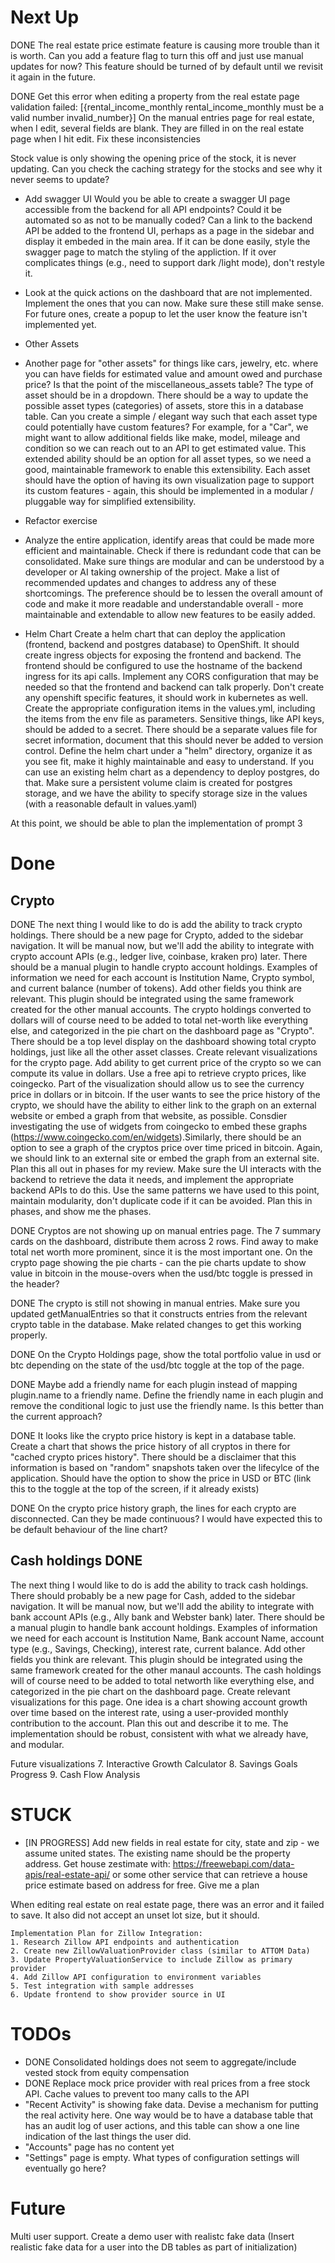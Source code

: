 # Next Up

DONE The real estate price estimate feature is causing more trouble than it is worth. Can you add a feature flag to turn this off and just use manual updates for now?  This feature should be turned of by default until we revisit it again in the future.

DONE Get this error when editing a property from the real estate page validation failed: [{rental_income_monthly rental_income_monthly must be a valid number invalid_number}] On the manual entries page for real estate, when I edit, several fields are blank.  They are filled in on the real estate page when I hit edit.  Fix these inconsistencies

Stock value is only showing the opening price of the stock, it is never updating. Can you check the caching strategy for the stocks and see why it never seems to update?

- Add swagger UI
Would you be able to create a swagger UI page accessible from the backend for all API endpoints? Could it be automated so as not to be manually coded? Can a link to the backend API be added to the frontend UI, perhaps as a page in the sidebar and display it embeded in the main area.  If it can be done easily, style the swagger page to match the styling of the appliction.  If it over complicates things (e.g., need to support dark /light mode), don't restyle it.

- Look at the quick actions on the dashboard that are not implemented. Implement the ones that you can now. Make sure these still make sense.  For future ones, create a popup to let the user know the feature isn't implemented yet.

- Other Assets
* Another page for "other assets" for things like cars, jewelry, etc. where you can have fields for estimated value and amount owed and purchase price? Is that the point of the miscellaneous_assets table? The type of asset should be in a dropdown.  There should be a way to update the possible asset types (categories) of assets, store this in a database table. Can you create a simple / elegant way such that each asset type could potentially have custom features?  For example, for a "Car", we might want to allow additional fields like make, model, mileage and condition so we can reach out to an API to get estimated value.  This extended ability should be an option for all asset types, so we need a good, maintainable framework to enable this extensibility. Each asset should have the option of having its own visualization page to support its custom features - again, this should be implemented in a modular / pluggable way for simplified extensibility. 

- Refactor exercise
* Analyze the entire application, identify areas that could be made more efficient and maintainable.  Check if there is redundant code that can be consolidated.  Make sure things are modular and can be understood by a developer or AI taking ownership of the project.  Make a list of recommended updates and changes to address any of these shortcomings.  The preference should be to lessen the overall amount of code and make it more readable and understandable overall - more maintainable and extendable to allow new features to be easily added.

- Helm Chart
Create a helm chart that can deploy the application (frontend, backend and postgres database) to OpenShift.  It should create ingress objects for exposing the frontend and backend. The frontend should be configured to use the hostname of the backend ingress for its api calls.  Implement any CORS configuration that may be needed so that the frontend and backend can talk properly. Don't create any openshift specific features, it should work in kubernetes as well. Create the appropriate configuration items in the values.yml, including the items from the env file as parameters.  Sensitive things, like API keys, should be added to a secret. There should be a separate values file for secret information, document that this should never be added to version control. Define the helm chart under a "helm" directory, organize it as you see fit, make it highly maintainable and easy to understand. If you can use an existing helm chart as a dependency to deploy postgres, do that. Make sure a persistent volume claim is created for postgres storage, and we have the ability to specify storage size in the values (with a reasonable default in values.yaml)

At this point, we should be able to plan the implementation of prompt 3

# Done

## Crypto
DONE The next thing I would like to do is add the ability to track crypto holdings. There should be a new page for Crypto, added to the sidebar navigation.  It will be manual now, but we'll add the ability to integrate with crypto account APIs (e.g., ledger live, coinbase, kraken pro) later. There should be a manual plugin to handle crypto account holdings.  Examples of information we need for each account is Institution Name, Crypto symbol, and current balance (number of tokens).  Add other fields you think are relevant. This plugin should be integrated using the same framework created for the other manual accounts. The crypto holdings converted to dollars will of course need to be added to total net-worth like everything else, and categorized in the pie chart on the dashboard page as "Crypto". There should be a top level display on the dashboard showing total crypto holdings, just like all the other asset classes.  Create relevant visualizations for the crypto page. Add ability to get current price of the crypto so we can compute its value in dollars.  Use a free api to retrieve crypto prices, like coingecko. Part of the visualization should allow us to see the currency price in dollars or in bitcoin. If the user wants to see the price history of the crypto, we should have the ability to either link to the graph on an external website or embed a graph from that website, as possible. Consdier investigating the use of widgets from coingecko to embed these graphs (https://www.coingecko.com/en/widgets).Similarly, there should be an option to see a graph of the cryptos price over time priced in bitcoin.  Again, we should link to an external site or embed the graph from an external site. Plan this all out in phases for my review. Make sure the UI interacts with the backend to retrieve the data it needs, and implement the appropriate backend APIs to do this. Use the same patterns we have used to this point, maintain modularity, don't duplicate code if it can be avoided. Plan this in phases, and show me the phases.

DONE Cryptos are not showing up on manual entries page. The 7 summary cards on the dashboard, distribute them across 2 rows.  Find away to make total net worth more prominent, since it is the most important one. On the crypto page showing the pie charts - can the pie charts update to show value in bitcoin in the mouse-overs when the usd/btc toggle is pressed in the header?

DONE The crypto is still not showing in manual entries.  Make sure you updated getManualEntries so that it constructs entries from the relevant crypto table in the database.  Make related changes to get this working properly.

DONE On the Crypto Holdings page, show the total portfolio value in usd or btc depending on the state of the usd/btc toggle at the top of the page.

DONE Maybe add a friendly name for each plugin instead of mapping plugin.name to a friendly name.  Define the friendly name in each plugin and remove the conditional logic to just use the friendly name. Is this better than the current approach?

DONE It looks like the crypto price history is kept in a database table. Create a chart that shows the price history of all cryptos in there for "cached crypto prices history".  There should be a disclaimer that this information is based on "random" snapshots taken over the lifecylce of the application.  Should have the option to show the price in USD or BTC (link this to the toggle at the top of the screen, if it already exists)

DONE On the crypto price history graph, the lines for each crypto are disconnected.  Can they be made continuous? I would have expected this to be default behaviour of the line chart?


## Cash holdings DONE
 The next thing I would like to do is add the ability to track cash holdings. There should probably be a new page for Cash, added to the sidebar navigation.  It will be manual now, but we'll add the ability to integrate with bank account APIs (e.g., Ally bank and Webster bank) later. There should be a manual plugin to handle bank account holdings.  Examples of information we need for each account is Institution Name, Bank account Name, account type (e.g., Savings, Checking), interest rate, current balance.  Add other fields you think are relevant. This plugin should be integrated using the same framework created for the other manaul accounts. The cash holdings will of course need to be added to total networth like everything else, and categorized in the pie chart on the dashboard page. Create relevant visualizations for this page.  One idea is a chart showing account growth over time based on the interest rate, using a user-provided monthly contribution to the account.  Plan this out and describe it to me.  The implementation should be robust, consistent with what we already have, and modular. 

Future visualizations
 7. Interactive Growth Calculator
  8. Savings Goals Progress
  9. Cash Flow Analysis


# STUCK
- [IN PROGRESS] Add new fields in real estate for city, state and zip - we assume united states. The existing name should be the property address. Get house zestimate with: https://freewebapi.com/data-apis/real-estate-api/  or some other service that can retrieve a house price estimate based on address for free. Give me a plan

When editing real estate on real estate page, there was an error and it failed to save.  It also did not accept an unset lot size, but it should.

```
Implementation Plan for Zillow Integration:
1. Research Zillow API endpoints and authentication
2. Create new ZillowValuationProvider class (similar to ATTOM Data)
3. Update PropertyValuationService to include Zillow as primary provider
4. Add Zillow API configuration to environment variables
5. Test integration with sample addresses
6. Update frontend to show provider source in UI    
```


# TODOs
* DONE Consolidated holdings does not seem to aggregate/include vested stock from equity compensation
* DONE Replace mock price provider with real prices from a free stock API. Cache values to prevent too many calls to the API
* "Recent Activity" is showing fake data.  Devise a mechanism for putting the real activity here.  One way would be to have a database table that has an audit log of user actions, and this table can show a one line indication of the last things the user did.
* "Accounts" page has no content yet
* "Settings" page is empty.  What types of configuration settings will eventually go here?

# Future
Multi user support. Create a demo user with realistc fake data (Insert realistic fake data for a user into the DB tables as part of initialization)

